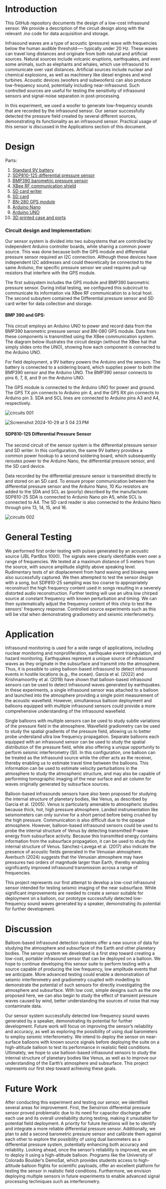 # Introduction
This GitHub repository documents the design of a low-cost infrasound sensor. We provide a description of the circuit design along with the relevant .ino code for data acquisition and storage. 

Infrasound waves are a type of acoustic (pressure) wave with frequencies below the human audible threshold-— typically under 20 Hz. These waves can travel long distances and originate from both natural and artificial sources. Natural sources include volcanic eruptions, earthquakes, and even some animals, such as elephants and whales, which use infrasound to communicate over vast distances. Artificial sources include nuclear and chemical explosions, as well as machinery like diesel engines and wind turbines. Acoustic devices (woofers and subwoofers) can also produce low-frequency sound, potentially including near-infrasound. Such controlled sources are useful for testing the sensitivity of infrasound sensors and signal-noise separation in post-processing. 

In this experiment, we used a woofer to generate low-frequency sounds that are recorded by the infrasound sensor. Our sensor successfully detected the pressure field created by several different sources, demonstrating its functionality as an infrasound sensor. Practical usage of this sensor is discussed in the Applications section of this document.

# Design 
Parts: 
1. [Standard 9V battery](https://www.amazon.com/PKCELL-Maximum-Long-Lasting-Leak-Proof-Detectors/dp/B00ZTS55Y4/ref=zg_bs_g_389576011_d_sccl_4/133-1758009-7153552?psc=1)
2. [SDP810-125 differential pressure sensor](https://www.digikey.com/en/products/detail/sensirion-ag/SDP810-125PA/6605488)
3. [BMP390 barometric pressure sensor](https://www.adafruit.com/product/4816)
4. [XBee RF communication shield](https://www.tinyosshop.com/Xbee%20Shield)
5. [SD card writer](https://www.digikey.com/en/products/detail/adafruit-industries-llc/254/5761230?gclsrc=aw.ds&&utm_adgroup=&utm_source=google&utm_medium=cpc&utm_campaign=Pmax_Shopping_DK%2B%20Supplier_ITECH&utm_term=&utm_content=&utm_id=go_cmp-21147141757_adg-_ad-__dev-c_ext-_prd-5761230_sig-Cj0KCQiAu8W6BhC-ARIsACEQoDDO7fIDbgui0jB24heOPZQb_AjEaTjcEO5iy__woYfIqouTcPxJ1OsaAuejEALw_wcB&gad_source=1&gclid=Cj0KCQiAu8W6BhC-ARIsACEQoDDO7fIDbgui0jB24heOPZQb_AjEaTjcEO5iy__woYfIqouTcPxJ1OsaAuejEALw_wcB&gclsrc=aw.ds)
6. [SD card](https://www.amazon.com/SanDisk-3-Pack-Ultra-Memory-3x32GB/dp/B08GY9575R/ref=sr_1_3?crid=1SOA0HEH90LZ5&dib=eyJ2IjoiMSJ9.hQqTZGlZd9V2GIrXprQC5JC6IXKaE6h6nwBd7TCHT-XGCipTIBl3iaMbFFl6avG5aZiAp_pmK2QUqku2RxFShHqdRTCFh3Hx1LKa6YvmcwuXIm3XLu7t5do5F8pC6bFwvu0tqlNCkEQFp3xbSA8kQlux9nHHgxIZuqM7dYQV5u8hki33DO0ODvmRBQ5flP9zVQr8HxfOCCWMw0Goa4PduhBMO5WV55EcW0XanZqfGfo.7_flmoYglnLs9RA4CDwW3aTVpN7HWKLhQH7jVxFNcDA&dib_tag=se&keywords=32+GB+sd+card&qid=1733416760&sprefix=32+gb+sd+card%2Caps%2C147&sr=8-3)
7. [BN-280 GPS module](https://store.beitian.com/products/beitian-gps-module-with-antenna-ubx-m10050-gnss-chip-ultra-low-power-gnss-receiver-for-track-be-280?variant=44373885616415&srsltid=AfmBOooMkOwoqqiY4GBIr7OxF1UAmp9Qw3sXnslK-Ptm95SI2oD-UdiK)
8. [Arduino Nano](https://www.digikey.com/en/products/detail/arduino/A000005/2638989?gclsrc=aw.ds&&utm_adgroup=&utm_source=google&utm_medium=cpc&utm_campaign=PMax%20Shopping_Product_Low%20ROAS%20Categories&utm_term=&utm_content=&utm_id=go_cmp-20243063506_adg-_ad-__dev-c_ext-_prd-2638989_sig-Cj0KCQiAu8W6BhC-ARIsACEQoDBTD2_9hd4dZnQ7dMdN0KglQeLHIxiTRR5XjcEkNcvqNSMsdOB7FM0aArCiEALw_wcB&gad_source=1&gclid=Cj0KCQiAu8W6BhC-ARIsACEQoDBTD2_9hd4dZnQ7dMdN0KglQeLHIxiTRR5XjcEkNcvqNSMsdOB7FM0aArCiEALw_wcB&gclsrc=aw.ds)
9. [Arduino UNO](https://www.digikey.com/en/products/detail/arduino/A000066/2784006?gclsrc=aw.ds&&utm_adgroup=&utm_source=google&utm_medium=cpc&utm_campaign=PMax%20Shopping_Product_Low%20ROAS%20Categories&utm_term=&utm_content=&utm_id=go_cmp-20243063506_adg-_ad-__dev-c_ext-_prd-2784006_sig-Cj0KCQiAu8W6BhC-ARIsACEQoDB-5zRvcEcZCzNVXZGHN11ImdkSehHEJr5OruJRdEUuLezWGa85VUMaAq3JEALw_wcB&gad_source=1&gclid=Cj0KCQiAu8W6BhC-ARIsACEQoDB-5zRvcEcZCzNVXZGHN11ImdkSehHEJr5OruJRdEUuLezWGa85VUMaAq3JEALw_wcB&gclsrc=aw.ds) 
10. [3D printed case and ports](https://formlabs.com/3d-printers/form-3/?srsltid=AfmBOopFRAd2Nutp5a-4NDmB9jMAnkUhlHDc3qHuftNpa3CwsTDpFNEM) 

### Circuit design and Implementation: 
Our sensor system is divided into two subsystems that are controlled by independent Arduino controller boards, while sharing a common power source. This was done because both the GPS module and differential pressure sensor required an I2C connection. Although these devices have independent I2C addresses and could theoretically be connected to the same Arduino, the specific pressure sensor we used requires pull-up resistors that interfere with the GPS module. 

The first subsystem includes the GPS module and BMP390 barometric pressure sensor. During initial testing, we configured this subcircuit to communicate its information via XBee RF communication to a local host. The second subsytem contained the Differential pressure sensor and SD card writer for data collection and storage. 

#### BMP 390 and GPS: 
This circuit employs an Arduino UNO to power and record data from the BMP390 barometric pressure sensor and BN-080 GPS module. Data from these components is transmitted using the XBee communication system. The diagram below illustrates the circuit design (without the XBee hat that simply slides onto the UNO), showing how each component is connected to the Arduino UNO.

For field deployment, a 9V battery powers the Arduino and the sensors. The battery is connected to a soldering board, which supplies power to both the BMP390 sensor and the Arduino UNO. The BMP390 sensor connects to pins 6, 7, 8, and 9 on the Arduino UNO.

The GPS module is connected to the Arduino UNO for power and ground. The GPS TX pin connects to Arduino pin 4, and the GPS RX pin connects to Arduino pin 3. SDA and SCL lines are connected to Arduino pins A3 and A4, respectively.

![circuits 001](https://github.com/user-attachments/assets/4f1112a3-0d4d-4847-9a9c-a6900fcfa5ad)

![Screenshot 2024-10-29 at 5 04 23 PM](https://github.com/user-attachments/assets/2bd99502-9510-4403-82cf-5af35e65398b)

#### SDP810-125 Differential Pressure Sensor
The second circuit of the sensor system is the differential pressure sensor and SD writer. In this configuration, the same 9V battery provides a common power hookup to a second soldering board, which subsequently reroutes power to the Arduino Nano, the differential pressure sensor, and the SD card device.

Data recorded by the differential pressure sensor is transmitted directly to and stored on an SD card. To ensure proper communication between the differential pressure sensor and the Arduino Nano, 10 $K \omega$ resistors are added to the SDA and SCL as (poorly) described by the manufacturer. SDP810-25 SDA is connected to Ardunio Nano pin A5, while SCL is connected to A4. The SD card reader is also connected to the Arduino Nano through pins 13, 14, 15, and 16. 

![circuits 002](https://github.com/user-attachments/assets/2b3a5c44-fdde-4ee2-83b2-a39a9620616e)


# General Testing 
We performed first order testing with pulses generated by an acoustic source (JBL PartBox 1000). The signals were clearly identifiable even over a range of frequencies. We tested at a maximum distance of 5 meters from the source, with source amplitude slightly above speaking level. Rudimentary tests of air displacement from hand waving and blowing were also successfully captured. We then attempted to test the sensor design with a song, but SDP810-25 sampling was too coarse to appropriately reconstruct the high frequency content used in songs resulting in a severely distorted audio reconstruction. Further testing will use an ultra low chirped source at constant frequency with known perturbation and timing. We can then systematically adjust the frequency content of this chirp to test the sensors' frequency response. Controlled source experiments such as this will be vital when demonstrating gradiometry and seismic interferometry.  

# Application  
Infrasound monitoring is used for a wide range of applications, including nuclear monitoring and nonproliferation, earthquake event triangulation, and hazard monitoring. Earthquakes represent a unique source of infrasound waves as they originate in the subsurface and transmit into the atmosphere. Thus, it is possible to using balloon-based infrasound to detect infrasound events in hostile locations (e.g., the ocean). Garcia et al. (2022) and Krishnamoorthy et al. (2019) have shown that balloon-based infrasound sensors can be used to detect infrasound waves generated by earthquakes. In these experiments, a single infrasound sensor was attached to a balloon and launched into the atmosphere providing a single point measurement of the acoustic wavefield. However, simultaneous balloon deployment and balloons equipped with multiple infrasound sensors could provide a more comprehensive understanding of the infrasound wavefield. 

Single balloons with multiple sensors can be used to study subtle variations of the pressure field in the atmosphere. Wavefield gradiometry can be used to study the spatial gradients of the pressure field, allowing us to better probe understand ultra low frequency propagation. Separate balloons each equipped with an infrasound sensor can be used to study the spatial distribution of the pressure field, while also offering a unique opportunity to perform seismic interferometry (SI). In this configuration, one balloon can be treated as the infrasound source while the other acts as the receiver, thereby enabling us to estimate travel time between the balloons. This information can be used to estimate velocity perturbations in the atmosphere to study the atmospheric structure, and may also be capable of performing tomographic imaging of the near surface and air column for waves originally generated by subsurface sources. 

Balloon-based infrasounds sensors have also been proposed for studying the internal structure of planetary bodies, like Venus, as described by Garcia et al. (2005). Venus is particularly amenable to atmospheric studies because thick, hot, high pressure atmosphere. Landed instrumentation like seismometers can only survive for a short period before being crushed by the high pressure. Communication is also difficult due to the opaque atmosphere. However, balloon-based infrasound sensors could be used to probe the internal structure of Venus by detecting transmitted P-wave energy from subsurface activity. Because this transmitted energy contains information from the subsurface propagation, it can be used to study the internal structure of Venus.
Sánchez-Lavega et al. (2017) also indicate the presence of acoustic fields generated in the Venusian atmosphere. Averbuch (2024) suggests that the Venusian atmosphere may have pressures two orders of magnitude larger than Earth, thereby enabling significantly improved infrasound transmission across a range of frequencies. 

This project represents our first attempt to develop a low-cost infrasound sensor intended for testing seismic imaging of the near subsurface. While significant improvements are needed to create a sensor suitable for deployment on a balloon, our prototype successfully detected low-frequency sound waves generated by a speaker, demonstrating its potential for further development.

# Discussion 
Balloon-based infrasound detection systems offer a new source of data for studying the atmosphere and subsurface of the Earth and other planetary bodies. The sensor system we developed is a first step toward creating a low-cost, portable infrasound sensor that can be deployed on a balloon. We hope to continue developing this sensor suite to perform testing with a source capable of producing the low frequency, low amplitude events that we anticipate. More advanced testing could enable a demonstration of seismic interferometry and gradiometry coupled with modelling to demonstrate the potential of such sensors for directly investigating the atmosphere and subsurface. With low cost, simple designs such as the one proposed here, we can also begin to study the effect of transient pressure waves caused by wind, better understanding the sources of noise that may contaminate data. 

Our sensor system successfully detected low-frequency sound waves generated by a speaker, demonstrating its potential for further development. Future work will focus on improving the sensor’s reliability and accuracy, as well as exploring the possibility of using dual barometers to employ seismic interferometry. We intend to deploy the sensor on near-surface balloons with known source signals before deploying the suite on a high-altitude balloon to test its performance in realistic field conditions. Ultimately, we hope to use balloon-based infrasound sensors to study the internal structure of planetary bodies like Venus, as well as to improve our understanding of the Earth’s atmosphere and subsurface. This project represents our first step toward achieving these goals. 

# Future Work
After conducting this experiment and testing our sensor, we identified several areas for improvement. First, the Sensirion differential pressure sensor proved problematic due to its need for capacitor discharge after each use and its overall unreliability during testing, making it unsuitable for potential field deployment. A priority for future iterations will be to identify and integrate a more reliable differential pressure sensor. Additionally, we plan to add a second barometric pressure sensor and calibrate them against each other to explore the possibility of using dual barometers as a differential pressure system, potentially enhancing both accuracy and reliability. Looking ahead, once the sensor’s reliability is improved, we aim to deploy it using a high-altitude balloon. Programs like the University of Colorado Boulder’s DemoSat, which provides students access to high-altitude balloon flights for scientific payloads, offer an excellent platform for testing the sensor in realistic field conditions. Furthermore, we envision deploying multiple sensors in future experiments to enable advanced signal processing techniques such as interferometry.
